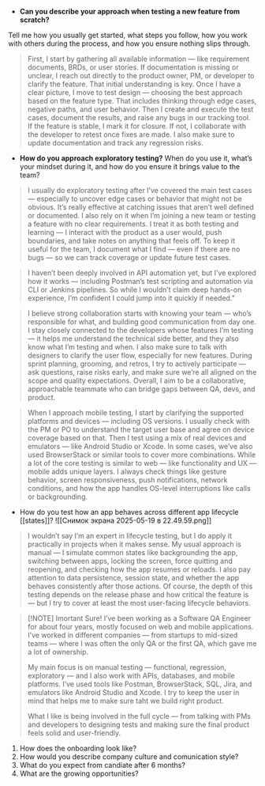 * **Can you describe your approach when testing a new feature from scratch?**

Tell me how you usually get started, what steps you follow, how you work with others during the process, and how you ensure nothing slips through.

> First, I start by gathering all available information — like requirement documents, BRDs, or user stories. If documentation is missing or unclear, I reach out directly to the product owner, PM, or developer to clarify the feature. That initial understanding is key.
> Once I have a clear picture, I move to test design — choosing the best approach based on the feature type. That includes thinking through edge cases, negative paths, and user behavior. Then I create and execute the test cases, document the results, and raise any bugs in our tracking tool.
> If the feature is stable, I mark it for closure. If not, I collaborate with the developer to retest once fixes are made. I also make sure to update documentation and track any regression risks.


* **How do you approach exploratory testing?**
When do you use it, what’s your mindset during it, and how do you ensure it brings value to the team?

> I usually do exploratory testing after I’ve covered the main test cases — especially to uncover edge cases or behavior that might not be obvious. It’s really effective at catching issues that aren’t well defined or documented.
> I also rely on it when I’m joining a new team or testing a feature with no clear requirements. I treat it as both testing and learning — I interact with the product as a user would, push boundaries, and take notes on anything that feels off.
> To keep it useful for the team, I document what I find — even if there are no bugs — so we can track coverage or update future test cases.


> I haven’t been deeply involved in API automation yet, but I’ve explored how it works — including Postman’s test scripting and automation via CLI or Jenkins pipelines. So while I wouldn’t claim deep hands-on experience, I’m confident I could jump into it quickly if needed.”



> I believe strong collaboration starts with knowing your team — who’s responsible for what, and building good communication from day one.
> I stay closely connected to the developers whose features I’m testing — it helps me understand the technical side better, and they also know what I’m testing and when. I also make sure to talk with designers to clarify the user flow, especially for new features.
> During sprint planning, grooming, and retros, I try to actively participate — ask questions, raise risks early, and make sure we’re all aligned on the scope and quality expectations.
> Overall, I aim to be a collaborative, approachable teammate who can bridge gaps between QA, devs, and product.


> When I approach mobile testing, I start by clarifying the supported platforms and devices — including OS versions. I usually check with the PM or PO to understand the target user base and agree on device coverage based on that.
> Then I test using a mix of real devices and emulators — like Android Studio or Xcode. In some cases, we’ve also used BrowserStack or similar tools to cover more combinations.
> While a lot of the core testing is similar to web — like functionality and UX — mobile adds unique layers. I always check things like gesture behavior, screen responsiveness, push notifications, network conditions, and how the app handles OS-level interruptions like calls or backgrounding.


* How do you test how an app behaves across different app lifecycle [[states]]?
  ![[Снимок экрана 2025-05-19 в 22.49.59.png]]

> I wouldn’t say I’m an expert in lifecycle testing, but I do apply it practically in projects when it makes sense. My usual approach is manual — I simulate common states like backgrounding the app, switching between apps, locking the screen, force quitting and reopening, and checking how the app resumes or reloads.
> I also pay attention to data persistence, session state, and whether the app behaves consistently after those actions. Of course, the depth of this testing depends on the release phase and how critical the feature is — but I try to cover at least the most user-facing lifecycle behaviors.




> [!NOTE] Imortant
>  Sure! I’ve been working as a Software QA Engineer for about four years, mostly focused on web and mobile applications. I’ve worked in different companies — from startups to mid-sized teams — where I was often the only QA or the first QA, which gave me a lot of ownership.
> 
> My main focus is on manual testing — functional, regression, exploratory — and I also work with APIs, databases, and mobile platforms. I’ve used tools like Postman, BrowserStack, SQL, Jira, and emulators like Android Studio and Xcode. I try to keep the user in mind that helps me to make sure taht we build right product.
> 
> What I like is being involved in the full cycle — from talking with PMs and developers to designing tests and making sure the final product feels solid and user-friendly. 


1. How does the onboarding look like?
2. How would you describe company culture and comunication style?
3. What do you expect from candiate after 6 months?
4. What are the growing opportunities?